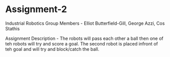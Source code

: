 # Assignment-2
Industrial Robotics 
Group Members - Elliot Butterfield-Gill, George Azzi, Cos Stathis 

Assignment Description - The robots will pass each other a ball then one of teh robots will try and score a goal. The second robot is placed infront of teh goal and will try and block/catch the ball. 
